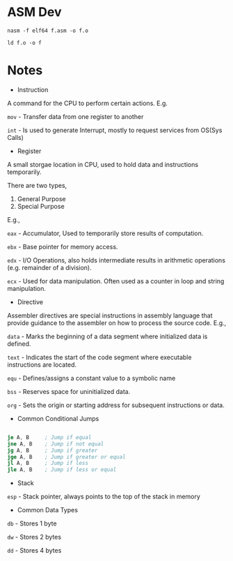 # ASM Dev

`nasm -f elf64 f.asm -o f.o`

`ld f.o -o f`

# Notes

- Instruction

A command for the CPU to perform certain actions. E.g.

`mov` - Transfer data from one register to another

`int` - Is used to generate Interrupt, mostly to request services from OS(Sys Calls)

- Register

A small storgae location in CPU, used to hold data and instructions temporarily.

There are two types,

1. General Purpose
2. Special Purpose

E.g.,

`eax` - Accumulator, Used to temporarily store results of computation.

`ebx` - Base pointer for memory access.

`edx` - I/O Operations, also holds intermediate results in arithmetic operations 
(e.g. remainder of a division).

`ecx` - Used for data manipulation. Often used as a counter in loop and string manipulation.


- Directive

Assembler directives are special instructions in assembly language that provide guidance to 
the assembler on how to process the source code. E.g.,

`data` -  Marks the beginning of a data segment where initialized data is defined.

`text` - Indicates the start of the code segment where executable instructions are located.

`equ` - Defines/assigns a constant value to a symbolic name

`bss` - Reserves space for uninitialized data.

`org` - Sets the origin or starting address for subsequent instructions or data.


- Common Conditional Jumps

```asm

je A, B		; Jump if equal
jne A, B	; Jump if not equal
jg A, B		; Jump if greater
jge A, B	; Jump if greater or equal
jl A, B		; Jump if less
jle A, B	; Jump if less or equal

```


- Stack

`esp` - Stack pointer, always points to the top of the stack in memory

- Common Data Types

`db` - Stores 1 byte

`dw` - Stores 2 bytes

`dd` - Stores 4 bytes


